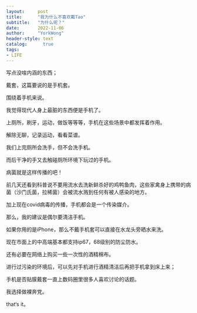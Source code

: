 ```yaml
---
layout:     post
title:      "我为什么不喜欢戴Tao"
subtitle:   "为什么呢？"
date:       2022-11-06
author:     "YorkWong"
header-style: text
catalog:      true
tags:
- LIFE
---
```

写点没啥内涵的东西；

戴套，这篇要说的是手机套。

围绕着手机来说。

我觉得现代人身上最脏的东西便是手机了。

上厕所，刷牙，运动，做饭等等等，手机在这些场景中都发挥着作用。

解除无聊，记录运动，看看菜谱。

我们上完厕所会洗手，但不会洗手机。

而后干净的手又去触碰厕所环境下玩过的手机。

病菌就是这样传播的吧！

前几天还看到科普说不要用流水去洗新鲜杀好的鸡鸭鱼肉，这些家禽身上携带的病菌（沙门氏菌，拉稀菌）会被流水溅到任何有被人感染的地方。

加上现在covid病毒的传播，手机都会是一个传染媒介。

那么，我的建议是偶尔要清洁手机。

如果你用的是iPhone，那么不戴手机套可以直接在水龙头旁晒水来洗。

现在市面上的中高端基本都支持ip67，68级别的防尘防水。

还有必要在网络上购买一些一次性的酒精棉布。

进行过污染的环境后，可以先对手机进行酒精清洁后再把手机拿到床上来；

手机是否贴膜戴套一直上数码圈里很多人喜欢讨论的话题。

我选择做裸奔党。

that‘s it。
